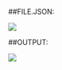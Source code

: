 ##FILE.JSON:


![](https://i.imgur.com/ti8yeZ6.png)

##OUTPUT:


![](https://i.imgur.com/A2x9mSl.png)